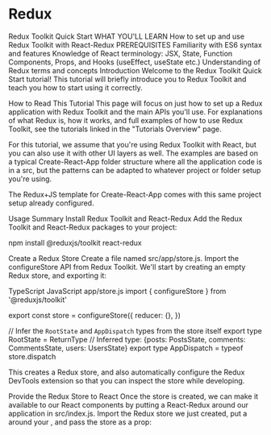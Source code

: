 # Redux

Redux Toolkit Quick Start
WHAT YOU'LL LEARN
How to set up and use Redux Toolkit with React-Redux
PREREQUISITES
Familiarity with ES6 syntax and features
Knowledge of React terminology: JSX, State, Function Components, Props, and Hooks (useEffect, useState etc.)
Understanding of Redux terms and concepts
Introduction
Welcome to the Redux Toolkit Quick Start tutorial! This tutorial will briefly introduce you to Redux Toolkit and teach you how to start using it correctly.

How to Read This Tutorial
This page will focus on just how to set up a Redux application with Redux Toolkit and the main APIs you'll use. For explanations of what Redux is, how it works, and full examples of how to use Redux Toolkit, see the tutorials linked in the "Tutorials Overview" page.

For this tutorial, we assume that you're using Redux Toolkit with React, but you can also use it with other UI layers as well. The examples are based on a typical Create-React-App folder structure where all the application code is in a src, but the patterns can be adapted to whatever project or folder setup you're using.

The Redux+JS template for Create-React-App comes with this same project setup already configured.

Usage Summary
Install Redux Toolkit and React-Redux
Add the Redux Toolkit and React-Redux packages to your project:

npm install @reduxjs/toolkit react-redux

Create a Redux Store
Create a file named src/app/store.js. Import the configureStore API from Redux Toolkit. We'll start by creating an empty Redux store, and exporting it:

TypeScript
JavaScript
app/store.js
import { configureStore } from '@reduxjs/toolkit'

export const store = configureStore({
  reducer: {},
})

// Infer the `RootState` and `AppDispatch` types from the store itself
export type RootState = ReturnType<typeof store.getState>
// Inferred type: {posts: PostsState, comments: CommentsState, users: UsersState}
export type AppDispatch = typeof store.dispatch

This creates a Redux store, and also automatically configure the Redux DevTools extension so that you can inspect the store while developing.

Provide the Redux Store to React
Once the store is created, we can make it available to our React components by putting a React-Redux <Provider> around our application in src/index.js. Import the Redux store we just created, put a <Provider> around your <App>, and pass the store as a prop:
